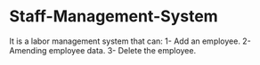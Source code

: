 # Staff-Management-System
It is a labor management system that can: 1- Add an employee. 2- Amending employee data. 3- Delete the employee.

